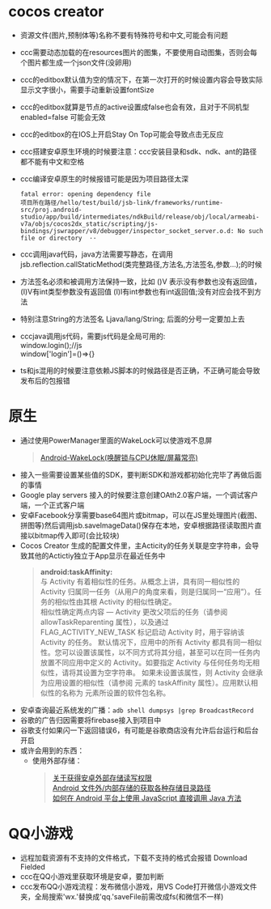 # cocos creator

* 资源文件(图片,预制体等)名称不要有特殊符号和中文,可能会有问题  
* ccc需要动态加载的在resources图片的图集，不要使用自动图集，否则会每个图片都生成一个json文件(没卵用)  
* ccc的editbox默认值为空的情况下，在第一次打开的时候设置内容会导致实际显示文字很小，需要手动重新设置fontSize  
* ccc的editbox就算是节点的active设置成false也会有效，且对于不同机型 enabled=false 可能会无效  
* ccc的editbox的在IOS上开启Stay On Top可能会导致点击无反应  
* ccc搭建安卓原生环境的时候要注意：ccc安装目录和sdk、ndk、ant的路径都不能有中文和空格  
* ccc编译安卓原生的时候报错可能是因为项目路径太深  
    ``` 
    fatal error: opening dependency file  
    项目所在路径/hello/test/build/jsb-link/frameworks/runtime-src/proj.android-studio/app/build/intermediates/ndkBuild/release/obj/local/armeabi-v7a/objs/cocos2dx_static/scripting/js-bindings/jswrapper/v8/debugger/inspector_socket_server.o.d: No such file or directory  ··
    ```

* ccc调用java代码，java方法需要写静态，在调用jsb.reflection.callStaticMethod(类完整路径,方法名,方法签名,参数...);的时候  
* 方法签名必须和被调用方法保持一致，比如 ()V 表示没有参数也没有返回值，(I)V有int类型参数没有返回值 (I)I有int参数也有int返回值;没有对应会找不到方法  
* 特别注意String的方法签名 Ljava/lang/String; 后面的分号一定要加上去
* cccjava调用js代码，需要js代码是全局可用的:  
window.login();//js  
window['login']=()=>{}
* ts和js混用的时候要注意依赖JS脚本的时候路径是否正确，不正确可能会导致发布后的包报错

# 原生

* 通过使用PowerManager里面的WakeLock可以使游戏不息屏
    > [Android-WakeLock(唤醒锁与CPU休眠/屏幕常亮)](https://blog.csdn.net/qq_32115439/article/details/80169222)
* 接入一些需要设置某些值的SDK，要判断SDK和游戏都初始化完毕了再做后面的事情
* Google play servers 接入的时候要注意创建OAth2.0客户端，一个调试客户端，一个正式客户端
* 安卓Facebook分享需要base64图片或bitmap，可以在JS里处理图片(截图、拼图等)然后调用jsb.saveImageData()保存在本地，安卓根据路径读取图片直接以bitmap传入即可(会比较块)
* Cocos Creator 生成的配置文件里，主Acticity的任务关联是空字符串，会导致其他的Actictiy独立于App显示在最近任务中
    > **android:taskAffinity:**  
        与 Activity 有着相似性的任务。从概念上讲，具有同一相似性的 Activity 归属同一任务（从用户的角度来看，则是归属同一“应用”）。任务的相似性由其根 Activity 的相似性确定。  
        相似性确定两点内容 — Activity 更改父项后的任务（请参阅 allowTaskReparenting 属性），以及通过 FLAG_ACTIVITY_NEW_TASK 标记启动 Activity 时，用于容纳该 Activity 的任务。
        默认情况下，应用中的所有 Activity 都具有同一相似性。您可以设置该属性，以不同方式将其分组，甚至可以在同一任务内放置不同应用中定义的 Activity。如要指定 Activity 与任何任务均无相似性，请将其设置为空字符串。
        如果未设置该属性，则 Activity 会继承为应用设置的相似性（请参阅 <application> 元素的 taskAffinity 属性）。应用默认相似性的名称为 <manifest> 元素所设置的软件包名称。
* 安卓查询最近系统发的广播：`adb shell dumpsys |grep BroadcastRecord`
* 谷歌的广告归因需要将firebase接入到项目中
* 谷歌支付如果闪一下返回错误6，有可能是谷歌商店没有允许后台运行和后台开启
* 或许会用到的东西：
  * 使用外部存储：
    > [关于获得安卓外部存储读写权限](https://www.cnblogs.com/zanzg/p/9129375.html)  
        [Android 文件外/内部存储的获取各种存储目录路径](https://blog.csdn.net/csdn_aiyang/article/details/80665185)  
        [如何在 Android 平台上使用 JavaScript 直接调用 Java 方法](https://docs.cocos.com/creator/manual/zh/advanced-topics/java-reflection.html?h=java)
  
  
  
 

# QQ小游戏
* 远程加载资源有不支持的文件格式，下载不支持的格式会报错 Download Fielded
* ccc在QQ小游戏里获取环境是安卓，要加判断
* ccc发布QQ小游戏流程：发布微信小游戏，用VS Code打开微信小游戏文件夹，全局搜索'wx.'替换成'qq.'saveFile前需改成fs(和微信不一样)
